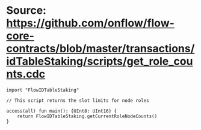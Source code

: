 # Source: https://github.com/onflow/flow-core-contracts/blob/master/transactions/idTableStaking/scripts/get_role_counts.cdc

```
import "FlowIDTableStaking"

// This script returns the slot limits for node roles

access(all) fun main(): {UInt8: UInt16} {
    return FlowIDTableStaking.getCurrentRoleNodeCounts()
}
```